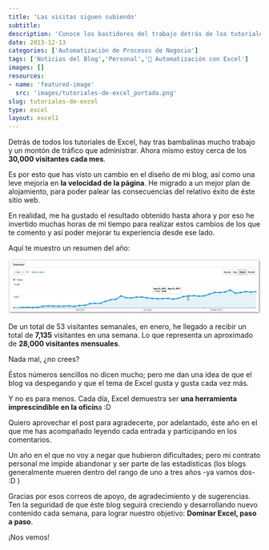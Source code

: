 ```yaml
---
title: 'Las visitas siguen subiendo'
subtitle: 
description: 'Conoce los bastidores del trabajo detrás de los tutoriales de Excel y la gestión de tráfico en el blog. Mantente informado sobre las noticias del blog y el crecimiento constante.'
date: 2013-12-13
categories: ['Automatización de Procesos de Negocio']
tags: ['Noticias del Blog','Personal','🤖 Automatización con Excel']
images: []
resources: 
- name: 'featured-image'
  src: 'images/tutoriales-de-excel_portada.png'
slug: tutoriales-de-excel
type: excel
layout: excel1
---
```


Detrás de todos los tutoriales de Excel, hay tras bambalinas mucho trabajo y un montón de tráfico que administrar. Ahora mismo estoy cerca de los **30,000 visitantes cada mes**.

Es por esto que has visto un cambio en el diseño de mi blog, así como una leve mejoría en **la velocidad de la página**. He migrado a un mejor plan de alojamiento, para poder palear las consecuencias del relativo éxito de éste sitio web.

En realidad, me ha gustado el resultado obtenido hasta ahora y por eso he invertido muchas horas de mi tiempo para realizar estos cambios de los que te comento y así poder mejorar tu experiencia desde ese lado.

Aquí te muestro un resumen del año:

[![Tutoriales de Excel](images/visitas-al-blog-ry1.png)](http://raymundoycaza.com/wp-content/uploads/visitas-al-blog-ry1.png)

De un total de 53 visitantes semanales, en enero, he llegado a recibir un total de **7,135** visitantes en una semana. Lo que representa un aproximado de **28,000 visitantes mensuales**.

Nada mal, ¿no crees?

Éstos números sencillos no dicen mucho; pero me dan una idea de que el blog va despegando y que el tema de Excel gusta y gusta cada vez más.

Y no es para menos. Cada día, Excel demuestra ser **una herramienta imprescindible en la oficin**a :D

Quiero aprovechar el post para agradecerte, por adelantado, éste año en el que me has acompañado leyendo cada entrada y participando en los comentarios.

Un año en el que no voy a negar que hubieron dificultades; pero mi contrato personal me impide abandonar y ser parte de las estadísticas (los blogs generalmente mueren dentro del rango de uno a tres años -ya vamos dos- :D )

Gracias por esos correos de apoyo, de agradecimiento y de sugerencias. Ten la seguridad de que éste blog seguirá creciendo y desarrollando nuevo contenido cada semana, para lograr nuestro objetivo: **Dominar Excel, paso a paso**.

¡Nos vemos!
